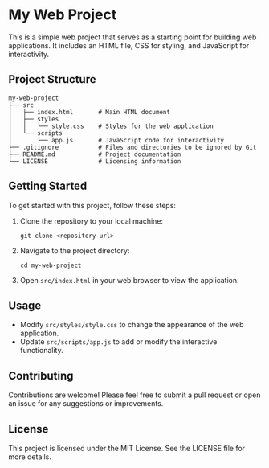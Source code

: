 # My Web Project

This is a simple web project that serves as a starting point for building web applications. It includes an HTML file, CSS for styling, and JavaScript for interactivity.

## Project Structure

```
my-web-project
├── src
│   ├── index.html       # Main HTML document
│   ├── styles
│   │   └── style.css    # Styles for the web application
│   └── scripts
│       └── app.js       # JavaScript code for interactivity
├── .gitignore           # Files and directories to be ignored by Git
├── README.md            # Project documentation
└── LICENSE              # Licensing information
```

## Getting Started

To get started with this project, follow these steps:

1. Clone the repository to your local machine:
   ```
   git clone <repository-url>
   ```

2. Navigate to the project directory:
   ```
   cd my-web-project
   ```

3. Open `src/index.html` in your web browser to view the application.

## Usage

- Modify `src/styles/style.css` to change the appearance of the web application.
- Update `src/scripts/app.js` to add or modify the interactive functionality.

## Contributing

Contributions are welcome! Please feel free to submit a pull request or open an issue for any suggestions or improvements.

## License

This project is licensed under the MIT License. See the LICENSE file for more details.